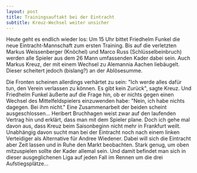 ```yaml
---
layout: post
title: Trainingsauftakt bei der Eintracht
subtitle: Kreuz-Wechsel weiter unsicher
---
```


Heute geht es endlich wieder los: Um 15 Uhr bittet Friedhelm Funkel die neue Eintracht-Mannschaft zum ersten Training. Bis auf die verletzten Markus Weissenberger (Knöchel) und Marco Russ (Schlüsselbeinbruch) werden alle Spieler aus dem 26 Mann umfassenden Kader dabei sein. Auch Markus Kreuz, der mit einem Wechsel zu Alemannia Aachen liebäugelt. Dieser scheitert jedoch (bislang?) an der Ablösesumme.

Die Fronten scheinen allerdings verhärtet zu sein: "Ich werde alles dafür tun, den Verein verlassen zu können. Es gibt kein Zurück", sagte Kreuz. Und Friedhelm Funkel äußerte auf die Frage hin, ob er nichts gegen einen Wechsel des Mittelfeldspielers einzuwenden habe: "Nein, ich habe nichts dagegen. Bei ihm nicht." Eine Zusammenarbeit der beiden scheint ausgeschlossen... Heribert Bruchhagen weist zwar auf den laufenden Vertrag hin und erklärt, dass man mit dem Spieler plane. Doch ich gehe mal davon aus, dass Kreuz beim Saisonbeginn nicht mehr in Frankfurt weilt.  
Unabhängig davon sucht man bei der Eintracht noch nach einem linken Verteidiger als Alternative für Andree Wiedener. Dabei will sich die Eintracht aber Zeit lassen und in Ruhe den Markt beobachten. Stark genug, um oben mitzuspielen sollte der Kader allemal sein. Und damit befindet man sich in dieser ausgeglichenen Liga auf jeden Fall im Rennen um die drei Aufstiegsplätze...
